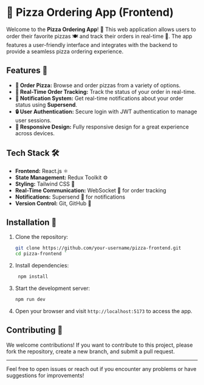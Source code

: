 # 🍕 Pizza Ordering App (Frontend)

Welcome to the **Pizza Ordering App**! 🍕 This web application allows users to order their favorite pizzas 🍽️ and track their orders in real-time 🚚. The app features a user-friendly interface and integrates with the backend to provide a seamless pizza ordering experience.

## Features 🌟

- **🍕 Order Pizza:** Browse and order pizzas from a variety of options.
- **📍 Real-Time Order Tracking:** Track the status of your order in real-time.
- **🔔 Notification System:** Get real-time notifications about your order status using **Supersend**.
- **🔒 User Authentication:** Secure login with JWT authentication to manage user sessions.
- **📱 Responsive Design:** Fully responsive design for a great experience across devices.

## Tech Stack 🛠️

- **Frontend:** React.js ⚛️
- **State Management:** Redux Toolkit ⚙️
- **Styling:** Tailwind CSS 🌈
- **Real-Time Communication:** WebSocket 📡 for order tracking
- **Notifications:** Supersend 🔔 for notifications
- **Version Control:** Git, GitHub 🐙


## Installation 🔧

1. Clone the repository:
   ```bash
   git clone https://github.com/your-username/pizza-frontend.git
   cd pizza-frontend `

1.  Install dependencies:
    ``` bash
     npm install
    
4.  Start the development server:

    ``` bash
    npm run dev

5.  Open your browser and visit `http://localhost:5173` to access the app.

Contributing  🤝
------------

We welcome contributions! If you want to contribute to this project, please fork the repository, create a new branch, and submit a pull request.


* * * * *

Feel free to open issues or reach out if you encounter any problems or have suggestions for improvements!
